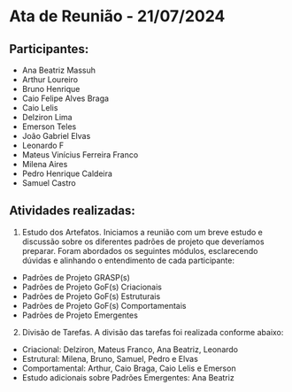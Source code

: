 # Ata de Reunião - 21/07/2024

## Participantes: 
- Ana Beatriz Massuh
- Arthur Loureiro
- Bruno Henrique
- Caio Felipe Alves Braga
- Caio Lelis
- Delziron Lima
- Emerson Teles
- João Gabriel Elvas
- Leonardo F
- Mateus Vinícius Ferreira Franco
- Milena Aires
- Pedro Henrique Caldeira
- Samuel Castro

## Atividades realizadas:

1. Estudo dos Artefatos.  Iniciamos a reunião com um breve estudo e discussão sobre os diferentes padrões de projeto que deveríamos preparar. Foram abordados os seguintes módulos, esclarecendo dúvidas e alinhando o entendimento de cada participante:

- Padrões de Projeto GRASP(s)
- Padrões de Projeto GoF(s) Criacionais
- Padrões de Projeto GoF(s) Estruturais
- Padrões de Projeto GoF(s) Comportamentais
- Padrões de Projeto Emergentes

2. Divisão de Tarefas. A divisão das tarefas foi realizada conforme abaixo:

- Criacional: Delziron, Mateus Franco, Ana Beatriz, Leonardo
- Estrutural: Milena, Bruno, Samuel, Pedro e Elvas
- Comportamental: Arthur, Caio Braga, Caio Lelis e Emerson
- Estudo adicionais sobre Padrões Emergentes: Ana Beatriz
 
